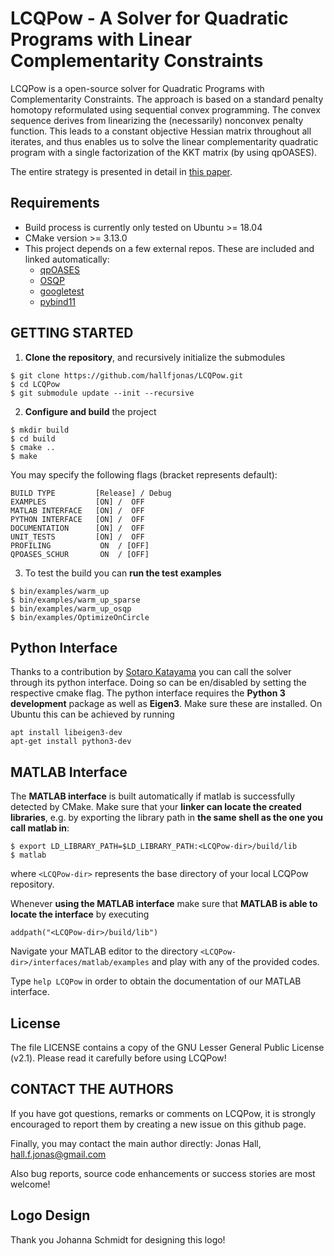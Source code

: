 ﻿#	LCQPow - A Solver for Quadratic Programs with Linear Complementarity Constraints

LCQPow is a open-source solver for Quadratic Programs with Complementarity Constraints. The approach is based on a standard penalty homotopy reformulated using sequential convex programming. The convex sequence derives from linearizing the (necessarily) nonconvex penalty function. This leads to a constant objective Hessian matrix throughout all iterates, and thus enables us to solve the linear complementarity quadratic program with a single factorization of the KKT matrix (by using qpOASES).

The entire strategy is presented in detail in [this paper](https://ieeexplore.ieee.org/abstract/document/9439931).

## Requirements
* Build process is currently only tested on Ubuntu >= 18.04
* CMake version >= 3.13.0
* This project depends on a few external repos. These are included and linked automatically:
   * [qpOASES](https://github.com/coin-or/qpOASES)
   * [OSQP](https://github.com/osqp/osqp)
   * [googletest](https://github.com/google/googletest)
   * [pybind11](https://github.com/pybind/pybind11)

## GETTING STARTED
1. **Clone the repository**, and recursively initialize the submodules

```
$ git clone https://github.com/hallfjonas/LCQPow.git
$ cd LCQPow
$ git submodule update --init --recursive
```

2. **Configure and build** the project
```
$ mkdir build
$ cd build
$ cmake ..
$ make
```
You may specify the following flags (bracket represents default):
```
BUILD TYPE         [Release] / Debug
EXAMPLES           [ON] /  OFF
MATLAB INTERFACE   [ON] /  OFF
PYTHON INTERFACE   [ON] /  OFF
DOCUMENTATION      [ON] /  OFF
UNIT_TESTS         [ON] /  OFF
PROFILING           ON  / [OFF]
QPOASES_SCHUR       ON  / [OFF]
```

3. To test the build you can **run the test examples**
```
$ bin/examples/warm_up
$ bin/examples/warm_up_sparse
$ bin/examples/warm_up_osqp
$ bin/examples/OptimizeOnCircle
```

## Python Interface
Thanks to a contribution by [Sotaro Katayama](https://github.com/mayataka) you can call the solver through its python interface. Doing so can be en/disabled by setting the respective cmake flag. The python interface requires the **Python 3 development** package as well as **Eigen3**. Make sure these are installed. On Ubuntu this can be achieved by running
```
apt install libeigen3-dev
apt-get install python3-dev
```

## MATLAB Interface
The **MATLAB interface** is built automatically if matlab is successfully detected by CMake. Make sure that your **linker can locate the created libraries**, e.g. by exporting the library path in **the same shell as the one you call matlab in**:
```
$ export LD_LIBRARY_PATH=$LD_LIBRARY_PATH:<LCQPow-dir>/build/lib
$ matlab
```
where `<LCQPow-dir>` represents the base directory of your local LCQPow repository.

Whenever **using the MATLAB interface** make sure that **MATLAB is able to locate the interface** by executing
```
addpath("<LCQPow-dir>/build/lib")
```

Navigate your MATLAB editor to the directory `<LCQPow-dir>/interfaces/matlab/examples` and play with any of the provided codes.

Type `help LCQPow` in order to obtain the documentation of our MATLAB interface.

## License
The file LICENSE contains a copy of the GNU Lesser General Public License (v2.1). Please read it carefully before using LCQPow!

## CONTACT THE AUTHORS
If you have got questions, remarks or comments on LCQPow, it is strongly encouraged to report them by creating a new issue on this github page.

Finally, you may contact the main author directly:
        Jonas Hall,  hall.f.jonas@gmail.com

Also bug reports, source code enhancements or success stories are most welcome!

## Logo Design
Thank you Johanna Schmidt for designing this logo!